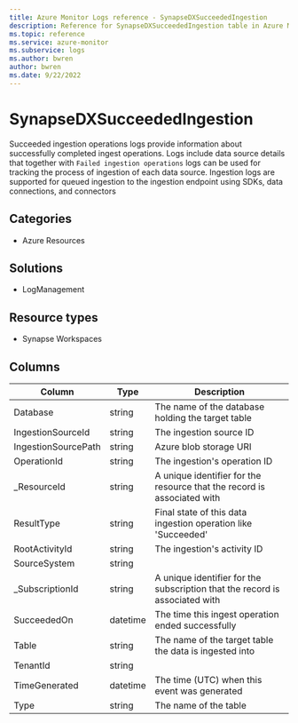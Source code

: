 ```yaml
---
title: Azure Monitor Logs reference - SynapseDXSucceededIngestion
description: Reference for SynapseDXSucceededIngestion table in Azure Monitor Logs.
ms.topic: reference
ms.service: azure-monitor
ms.subservice: logs
ms.author: bwren
author: bwren
ms.date: 9/22/2022
---
```


# SynapseDXSucceededIngestion

 Succeeded ingestion operations logs provide information about successfully completed ingest operations. Logs include data source details that together with `Failed ingestion operations` logs can be used for tracking the process of ingestion of each data source. Ingestion logs are supported for queued ingestion to the ingestion endpoint using SDKs, data connections, and connectors

## Categories

- Azure Resources
## Solutions

- LogManagement
## Resource types

- Synapse Workspaces




## Columns

| Column | Type | Description |
| --- | --- | --- |
| Database | string | The name of the database holding the target table |
| IngestionSourceId | string | The ingestion source ID |
| IngestionSourcePath | string | Azure blob storage URI |
| OperationId | string | The ingestion's operation ID |
| _ResourceId | string | A unique identifier for the resource that the record is associated with |
| ResultType | string | Final state of this data ingestion operation like 'Succeeded' |
| RootActivityId | string | The ingestion's activity ID |
| SourceSystem | string |  |
| _SubscriptionId | string | A unique identifier for the subscription that the record is associated with |
| SucceededOn | datetime | The time this ingest operation ended successfully |
| Table | string | The name of the target table the data is ingested into |
| TenantId | string |  |
| TimeGenerated | datetime | The time (UTC) when this event was generated |
| Type | string | The name of the table |
